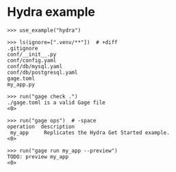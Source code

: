 # Hydra example

    >>> use_example("hydra")

    >>> ls(ignore=[".venv/**"])  # +diff
    .gitignore
    conf/__init__.py
    conf/config.yaml
    conf/db/mysql.yaml
    conf/db/postgresql.yaml
    gage.toml
    my_app.py

    >>> run("gage check .")
    ./gage.toml is a valid Gage file
    <0>

    >>> run("gage ops")  # -space
    operation  description
     my_app     Replicates the Hydra Get Started example.
    <0>

    >>> run("gage run my_app --preview")
    TODO: preview my_app
    <0>
